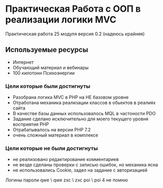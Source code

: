 # Практическая Работа с ООП в реализации логики MVC

Практическая работа 25 модуля версия 0.2 (надеюсь крайняя)

## Используемые ресурсы

* Интернет
* Обучающий материал и вебинары
* 100 килотонн Психоэнергии

### Цели которые были достигнуты

* Разобрана логика MVC в PHP на НЕ базовом уровне
* Отработана механика реализации классов в обьектов в реалиях сайта
* В качестве базы данных использовалось MQL в частоности PDO
* Задание сделано исключительно для моего текущего уровня восприятия PHP
* Отрабатывалось на версии PHP 7.2
* очень сложный материал в комплексе

### Цели которые не были достигнуты

* не реализовано редактирование комментариев
* не везде сделаны проверки с записью ошибок, но механика ясна
* не использовались Cookie, задел на задание с авторизацией

Логины пароли
qwe \ qwe
zxc \ zxc
poi \ poi
4 не помню